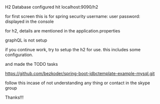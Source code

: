 H2 Database configured 
hit localhost:9090/h2

for first screen this is for spring security 
username: user
password: displayed in the console

for h2, details are mentioned in the application.properties

graphQL is not setup

if you continue work, try to setup the h2 for use. this includes some configuration.

and made the TODO tasks 

https://github.com/bezkoder/spring-boot-jdbctemplate-example-mysql.git

follow this incase of not understanding any thing or contact in the skype group

Thanks!!!
